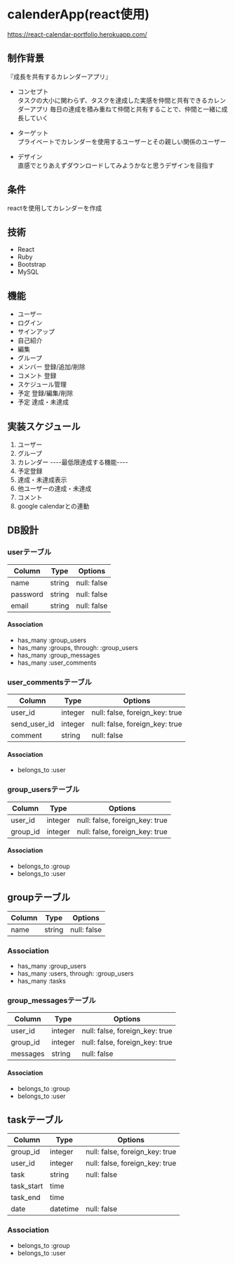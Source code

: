 # calenderApp(react使用)
<https://react-calendar-portfolio.herokuapp.com/>
## 制作背景
『成長を共有するカレンダーアプリ』

- コンセプト  
タスクの大小に関わらず、タスクを達成した実感を仲間と共有できるカレンダーアプリ
毎日の達成を積み重ねて仲間と共有することで、仲間と一緒に成長していく

- ターゲット  
プライベートでカレンダーを使用するユーザーとその親しい関係のユーザー

- デザイン  
直感でとりあえずダウンロードしてみようかなと思うデザインを目指す

## 条件
reactを使用してカレンダーを作成

## 技術
- React
- Ruby
- Bootstrap
- MySQL

## 機能
- ユーザー
 - ログイン
 - サインアップ
 - 自己紹介
 - 編集
- グループ
 - メンバー 登録/追加/削除
 - コメント 登録
 - スケジュール管理
  - 予定 登録/編集/削除
  - 予定 達成・未達成

## 実装スケジュール
1. ユーザー
1. グループ
1. カレンダー
----最低限達成する機能----
1. 予定登録
1. 達成・未達成表示
 1. 他ユーザーの達成・未達成
1. コメント
1. google calendarとの連動

## DB設計
### userテーブル

|Column|Type|Options|
|------|----|-------|
|name|string|null: false|
|password|string|null: false|
|email|string|null: false|

#### Association
- has_many :group_users
- has_many :groups, through: :group_users
- has_many :group_messages
- has_many :user_comments

### user_commentsテーブル

|Column|Type|Options|
|------|----|-------|
|user_id|integer|null: false, foreign_key: true|
|send_user_id|integer|null: false, foreign_key: true|
|comment|string|null: false|

#### Association
- belongs_to :user

### group_usersテーブル

|Column|Type|Options|
|------|----|-------|
|user_id|integer|null: false, foreign_key: true|
|group_id|integer|null: false, foreign_key: true|

#### Association
- belongs_to :group
- belongs_to :user

## groupテーブル

|Column|Type|Options|
|------|----|-------|
|name|string|null: false|

### Association
- has_many :group_users
- has_many :users, through: :group_users
- has_many :tasks

### group_messagesテーブル

|Column|Type|Options|
|------|----|-------|
|user_id|integer|null: false, foreign_key: true|
|group_id|integer|null: false, foreign_key: true|
|messages|string|null: false|

#### Association
- belongs_to :group
- belongs_to :user

## taskテーブル

|Column|Type|Options|
|------|----|-------|
|group_id|integer|null: false, foreign_key: true|
|user_id|integer|null: false, foreign_key: true|
|task|string|null: false|
|task_start|time||
|task_end|time||
|date|datetime|null: false|

### Association
- belongs_to :group
- belongs_to :user
